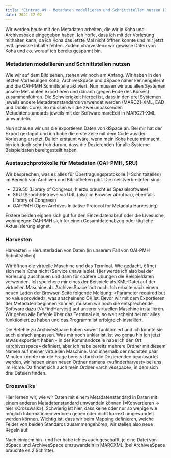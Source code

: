 ```yaml
---
title: "Eintrag 09 - Metadaten modellieren und Schnittstellen nutzen (1/2)"
date: 2021-12-02
---
```



Wir werden heute mit den Metadaten arbeiten, die wir in Koha und Archivespace eingegeben haben. Ich hoffe, dass ich mit der Vorlesung mithalten kann, da ich Koha das letzte Mal nicht öffnen konnte und mir jetzt evtl. gewisse Inhalte fehlen. Zudem «harvesten» wir gewisse Daten von Koha und co. worauf ich bereits gespannt bin.

### Metadaten modellieren und Schnittstellen nutzen
Wie wir auf dem Bild sehen, stehen wir noch am Anfang. Wir haben in den letzten Vorlesungen Koha, ArchivesSpace und dSpace näher kennengelernt und die OAI-PMH Schnittstelle aktiviert. Nun müssen wir aus allen Systemen unsere Metadaten exportieren und danach (gegen Ende des Kurses) zusammenführen. Die Schwierigkeit hierbei ist, dass in den drei Systemen jeweils andere Metadatenstandards verwendet werden (MARC21-XML, EAD und Dublin Core). So müssen wir die zwei unpassenden Metadatenstandards jeweils mit der Software marcEdit in MARC21-XML umwandeln. 

Nun schauen wir uns die exportieren Daten von dSpace an. Bei mir hat der Export geklappt und ich habe die erste Zeile mit dem Code aus der Vorlesung ersetzt. Da ich erstaunt wäre, wenn mein Koha heute mitmacht, bin ich doch sehr froh darum, dass die Dozierenden für alle Systeme Beispieldaten bereitgestellt haben. 

### Austauschprotokolle für Metadaten (OAI-PMH, SRU)
Wir besprechen, was es alles für Übertragungsprotokolle (=Schnittstellen) im Bereich von Archiven und Bibliotheken gibt. Die meistverbreiteten sind: 
- Z39.50 (Library of Congress, hierzu braucht es Spezialsoftware)
- SRU (Search/Retrieve via URL (also im Browser abrufbar), ebenfalls Library of Congress)
- OAI-PMH (Open Archives Initiative Protocol for Metadata Harvesting)

Erstere beiden eignen sich gut für den Einzeldatenabruf oder die Livesuche, wohingegen OAI-PMH sich für einen Gesamtdatenabzug oder tägliche Aktualisierung eignet.

### Harvesten
Harvesten = Herunterladen von Daten (in unserem Fall von OAI-PMH Schnittstellen)

Wir öffnen die virtuelle Maschine und das Terminal. Wie gedacht, öffnet sich mein Koha nicht (Service unavailable). Hier werde ich also bei der Vorlesung zuschauen und dann für spätere Übungen die Beispieldaten verwenden. Ich speichere mir eines der Beispiele als XML-Datei auf der virtuellen Maschine ab. ArchivesSpace lädt noch. Ich erhalte nach einem neuen Laden der Browser-Seite folgende Meldung: «Parameter required but no value provided», was anscheinend OK ist. Bevor wir mit dem Exportieren der Metadaten beginnen können, müssen wir noch die entsprechende Software dazu (VuFindHarvest) auf unserer virtuellen Maschine installieren. Wir geben alle Befehle über das Terminal ein, so weit scheint bei mir alles funktioniert zu haben und das Programm ist erfolgreich installiert. 

Die Befehle zu ArchivesSpace haben soweit funktioniert und ich konnte sie auch einfach anpassen. Was mir noch unklar ist, ist wo genau hin ich jetzt etwas exportiert haben - in der Kommandozeile habe ich den Ort «archivesspace» definiert, aber ich habe bereits mehrere Ordner mit diesem Namen auf meiner virtuellen Maschine. Und innerhalb der nächsten paar Minuten konnte mir die Frage bereits durch die Dozierenden beantwortet werden, wir haben einen neuen Ordner namens «vufinderharvest» bei uns im Home. Da findet sich auch mein Ordner «archivesspace», in dem sich drei Dateien finden.

### Crosswalks
Hier lernen wir, wie wir Daten mit einem Metadatenstandard in Daten mit einem anderen Metadatenstandard umwandeln können (=Konvertieren -> hier «Crosswalk»). Schwierig ist hier, dass keine oder nur so wenige wie möglich Informationen verloren gehen oder nicht korrekt umgewandelt werden können. Wichtig ist, dass wir beim Mapping definieren, welche Felder von beiden Standards zusammengehören, wir stellen also neue Regeln auf. 

Nach einigem hin- und her habe ich es auch geschafft, je eine Datei von dSpace und ArchivesSpace umzuwandeln in MARCXML (bei ArchivesSpace brauchte es 2 Schritte).

 
